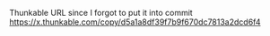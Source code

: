 Thunkable URL since I forgot to put it into commit https://x.thunkable.com/copy/d5a1a8df39f7b9f670dc7813a2dcd6f4
